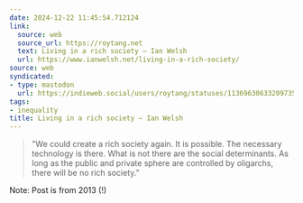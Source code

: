 ```yaml
---
date: 2024-12-22 11:45:54.712124
link:
  source: web
  source_url: https://roytang.net
  text: Living in a rich society – Ian Welsh
  url: https://www.ianwelsh.net/living-in-a-rich-society/
source: web
syndicated:
- type: mastodon
  url: https://indieweb.social/users/roytang/statuses/113696306332097358
tags:
- inequality
title: Living in a rich society – Ian Welsh
---
```


> "We could create a rich society again. It is possible.  The necessary technology is there.  What is not there are the social determinants.  As long as the public and private sphere are controlled by oligarchs, there will be no rich society."

Note: Post is from 2013 (!)